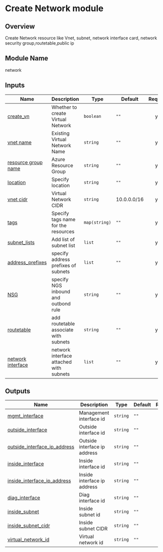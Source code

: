 <!-- BEGIN_TF_DOCS -->
# Create Network module

## Overview

Create Network resource like Vnet, subnet, network interface card, network security group,routetable,public ip

## Module Name
network

## Inputs

| Name | Description | Type | Default | Required |
|------|-------------|------|---------|:--------:|
| <a name="create_vn"></a> [create_vn](#create_vn) |Whether to create Virtual Network| `boolean` |`""`| yes |
| <a name="vn_name"></a> [vnet name](#vn_name) |  Existing Virtual Network Name | `string` |`""`| yes |
| <a name="rg_name"></a> [resource group name](#rg_name) |Azure Resource Group | `string` |`""`| yes |
| <a name="location"></a> [location](#location) |Specify location | `string` |`""`| yes|
| <a name="vn_cidr"></a> [vnet cidr](#vn_cidr) | Virtual Network CIDR | `string` |10.0.0.0/16| yes |
| <a name="tags"></a> [tags](#tags) |Specify tags name for the resources | `map(string)` | `""` | yes|
| <a name="subnet list"></a> [subnet_lists](#subnet_lists) |Add list of subnet list  | `list` | `""` | yes|
| <a name="address prefixes"></a> [address_prefixes](#address_prefixes) |specify address prefixes of subnets | `list` | `""` | yes|
| <a name="network security group"></a> [NSG](#NSG) |specify NGS inbound and outbond rule | `string` | `""` | yes|
| <a name="route table"></a> [routetable](#routetable) |add routetable associate with subnets | `string` | `""` | yes|
| <a name="network interface"></a> [network interface](#networkinterface) |network interface attached with subnets | `list` | `""` | yes|

## Outputs

| Name | Description | Type | Default | Required |
|------|-------------|------|---------|:--------:|
| <a name="mgmt_interface"></a> [mgmt_interface](#mgmt_interface) |Management interface id| `string` |`""`| yes |
| <a name="outside_interface"></a> [outside_interface](#outside_interface) |Outside interface id| `string` |`""`| yes |
| <a name="outside_interface_ip_address"></a> [outside_interface_ip_address](#outside_interface_ip_address) |Outside interface ip address| `string` |`""`| yes |
| <a name="inside_interface"></a> [inside_interface](#inside_interface) |Inside interface id| `string` |`""`| yes |
| <a name="inside_interface_ip_address"></a> [inside_interface_ip_address](#inside_interface_ip_address) |Inside interface ip address| `string` |`""`| yes |
| <a name="diag_interface"></a> [diag_interface](#diag_interface) |Diag interface id| `string` |`""`| yes |
| <a name="inside_subnet"></a> [inside_subnet](#inside_subnet) |Inside subnet id| `string` |`""`| yes |
| <a name="inside_subnet_cidr"></a> [inside_subnet_cidr](#inside_subnet_cidr) |Inside subnet CIDR| `string` |`""`| yes |
| <a name="virtual_network_id"></a> [virtual_network_id](#virtual_network_id) |Virtual network id| `string` |`""`| yes |

<!-- END_TF_DOCS -->